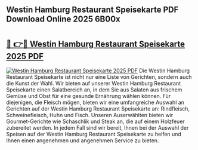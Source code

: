 ## Westin Hamburg Restaurant Speisekarte PDF Download Online 2025 6B00x

# <h2><a href="http://gcbe0id.nevu.top/?p=Westin+Hamburg+Restaurant+Speisekarte">🔗 👉🔴 Westin Hamburg Restaurant Speisekarte 2025 PDF</a></h2>

[![Westin Hamburg Restaurant Speisekarte 2025 PDF](https://i.imgur.com/dBaPXMq.png)](http://gcbe0id.nevu.top/?p=Westin+Hamburg+Restaurant+Speisekarte)
Die Westin Hamburg Restaurant Speisekarte ist nicht nur eine Liste von Gerichten, sondern auch die Kunst der Wahl. Wir bieten auf unserer Westin Hamburg Restaurant Speisekarte einen Salatbereich an, in dem Sie aus Salaten aus frischem Gemüse und Obst für eine gesunde Ernährung wählen können. Für diejenigen, die Fleisch mögen, bieten wir eine umfangreiche Auswahl an Gerichten auf der Westin Hamburg Restaurant Speisekarte an: Rindfleisch, Schweinefleisch, Huhn und Fisch. Unseren Auserwählten bieten wir Gourmet-Gerichte wie Schaschlik und Steak an, die auf einem Holzfeuer zubereitet werden. In jedem Fall sind wir bereit, Ihnen bei der Auswahl der Speisen auf der Westin Hamburg Restaurant Speisekarte zu helfen und Ihnen einen angenehmen und angenehmen Service zu bieten.
